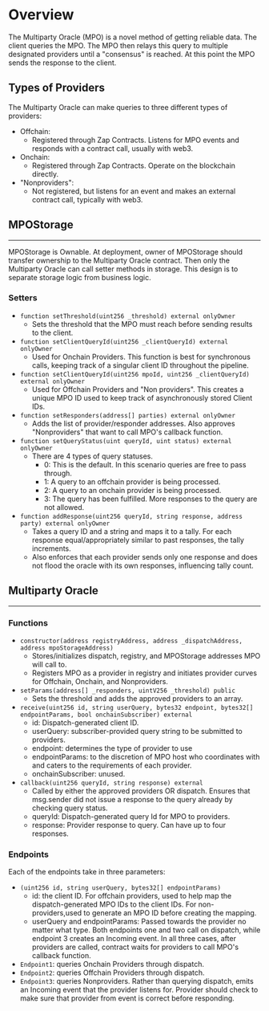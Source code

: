 # Overview
The Multiparty Oracle (MPO) is a novel method of getting reliable data. The client queries the MPO. The MPO then relays this query to multiple designated providers until a "consensus" is reached. At this point the MPO sends the response to the client.
## Types of Providers
The Multiparty Oracle can make queries to three different types of providers:

* Offchain:
    * Registered through Zap Contracts. Listens for MPO events and responds with a contract call, usually with web3.
* Onchain:
    * Registered through Zap Contracts. Operate on the blockchain directly.
* "Nonproviders":
    * Not registered, but listens for an event and makes an external contract call, typically with web3.

## MPOStorage
-------------------
MPOStorage is Ownable. At deployment, owner of MPOStorage should transfer ownership to the Multiparty Oracle contract. Then only the Multiparty Oracle can call setter methods in storage. This design is to separate storage logic from business logic.

### Setters
* `function setThreshold(uint256 _threshold) external onlyOwner`
    * Sets the threshold that the MPO must reach before sending results to the client.
* `function setClientQueryId(uint256 _clientQueryId) external onlyOwner`
    * Used for Onchain Providers. This function is best for synchronous calls, keeping track of a singular client ID throughout the pipeline.
* `function setClientQueryId(uint256 mpoId, uint256 _clientQueryId) external onlyOwner`
    * Used for Offchain Providers and "Non providers". This creates a unique MPO ID used to keep track of asynchronously stored Client IDs.
* `function setResponders(address[] parties) external onlyOwner`
    * Adds the list of provider/responder addresses. Also approves "Nonproviders" that want to call MPO's callback function.
* `function setQueryStatus(uint queryId, uint status) external onlyOwner`
    * There are 4 types of query statuses. 
        * 0: This is the default. In this scenario queries are free to pass through.
        * 1: A query to an offchain provider is being processed. 
        * 2: A query to an onchain provider is being processed.
        * 3: The query has been fulfilled. More responses to the query are not allowed.
* `function addResponse(uint256 queryId, string response, address party) external onlyOwner`
    * Takes a query ID and a string and maps it to a tally. For each response equal/appropriately similar to past responses, the tally increments. 
    * Also enforces that each provider sends only one response and does not flood the oracle with its own responses, influencing tally count.

## Multiparty Oracle
---
### Functions
* `constructor(address registryAddress, address _dispatchAddress, address mpoStorageAddress)`
    * Stores/initializes dispatch, registry, and MPOStorage addresses MPO will call to.
    * Registers MPO as a provider in registry and initiates provider curves for Offchain, Onchain, and Nonproviders.
* `setParams(address[] _responders, uintV256 _threshold) public`
    * Sets the threshold and adds the approved providers to an array.
* `receive(uint256 id, string userQuery, bytes32 endpoint, bytes32[] endpointParams, bool onchainSubscriber) external`
    * id: Dispatch-generated client ID.
    * userQuery: subscriber-provided query string to be submitted to providers.
    * endpoint: determines the type of provider to use
    * endpointParams: to the discretion of MPO host who coordinates with and caters to the requirements of each provider.
    * onchainSubscriber: unused.
* `callback(uint256 queryId, string response) external`
    * Called by either the approved providers OR dispatch. Ensures that msg.sender did not issue a response to the query already by checking query status.
    * queryId: Dispatch-generated query Id for MPO to providers.
    * response: Provider response to query. Can have up to four responses.
### Endpoints
Each of the endpoints take in three parameters:

* `(uint256 id, string userQuery, bytes32[] endpointParams)`
    * id: the client ID. For offchain providers, used to help map the dispatch-generated MPO IDs to the client IDs. For non-providers,used to generate an MPO ID before creating the mapping.
    * userQuery and endpointParams: Passed towards the provider no matter what type. Both endpoints one and two call on dispatch, while endpoint 3 creates an Incoming event. In all three cases, after providers are called, contract waits for providers to call MPO's callback function.
* `Endpoint1`: queries Onchain Providers through dispatch.
* `Endpoint2`: queries Offchain Providers through dispatch.
* `Endpoint3`: queries Nonproviders. Rather than querying dispatch, emits an Incoming event that the provider listens for. Provider should check to make sure that provider from event is correct before responding. 